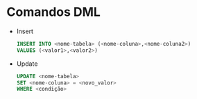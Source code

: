 # Comandos DML

- Insert

    ```sql
    INSERT INTO <nome-tabela> (<nome-coluna>,<nome-coluna2>)
    VALUES (<valor1>,<valor2>)
    ```

- Update

    ```SQL
    UPDATE <nome-tabela>
    SET <nome-coluna> = <novo_valor>
    WHERE <condição>
    ```
